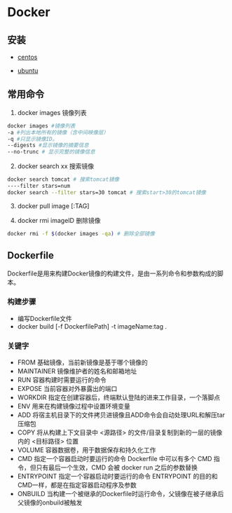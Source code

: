 # Docker

## 安装

- [centos](https://docs.docker.com/engine/install/centos/)

- [ubuntu](https://docs.docker.com/engine/install/ubuntu/)

## 常用命令

1. docker images 镜像列表

```sh
docker images #镜像列表
-a #列出本地所有的镜像（含中间映像层）
-q #只显示镜像ID。
--digests #显示镜像的摘要信息
--no-trunc # 显示完整的镜像信息
```

2. docker search xx 搜索镜像

```sh
docker search tomcat # 搜索tomcat镜像
----filter stars=num
docker search --filter stars=30 tomcat # 搜索start>30的tomcat镜像
```

3. docker pull image [:TAG]


4. docker rmi  imageID 删除镜像

```sh
docker rmi -f $(docker images -qa) # 删除全部镜像
```

## Dockerfile

Dockerfile是用来构建Docker镜像的构建文件，是由一系列命令和参数构成的脚本。

### 构建步骤

- 编写Dockerfile文件
- docker build [-f DockerfilePath] -t imageName:tag .

### 关键字

- FROM  基础镜像，当前新镜像是基于哪个镜像的
- MAINTAINER   镜像维护者的姓名和邮箱地址
- RUN   容器构建时需要运行的命令
- EXPOSE   当前容器对外暴露出的端口
- WORKDIR   指定在创建容器后，终端默认登陆的进来工作目录，一个落脚点
- ENV   用来在构建镜像过程中设置环境变量
- ADD   将宿主机目录下的文件拷贝进镜像且ADD命令会自动处理URL和解压tar压缩包
- COPY   将从构建上下文目录中 <源路径> 的文件/目录复制到新的一层的镜像内的 <目标路径> 位置
- VOLUME   容器数据卷，用于数据保存和持久化工作
- CMD   指定一个容器启动时要运行的命令 Dockerfile 中可以有多个 CMD 指令，但只有最后一个生效，CMD 会被 docker run 之后的参数替换
- ENTRYPOINT​ 指定一个容器启动时要运行的命令 ENTRYPOINT 的目的和CMD一样，都是在指定容器启动程序及参数
- ONBUILD 当构建一个被继承的Dockerfile时运行命令，父镜像在被子继承后父镜像的onbuild被触发
